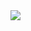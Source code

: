 <img src="https://latex.codecogs.com/gif.latex?P(s | O_t )=\text { Probability of a sensor reading value when sleep onset is observed at a time bin } t " />
